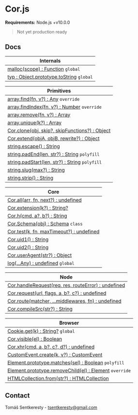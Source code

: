 # Cor.js

**Requirements:** Node.js +v10.0.0  
> Not yet production ready

## Docs

Internals|
-|
[malloc(scope) : Function](#docs) `global`|
[typ : Object.prototype.toString](#docs) `global`|


Primitives|
-|
[array.find(fn, v?) : Any](#docs) `override`|
[array.findIndex(fn, v?) : Number](#docs) `override`|
[array.remove(fn, v?) : Array](#docs)|
[array.unique(k?) : Array](#docs)|
[Cor.clone(obj, skip?, skipFunctions?) : Object](#docs)|
[Cor.extend(objA, objB, rewrite?) : Object](#docs)|
[string.escape() : String](#docs)|
[string.padEnd(len, str?) : String](#docs) `polyfill`|
[string.padStart(len, str?) : String](#docs) `polyfill`|
[string.slug(max?) : String](#docs)|
[string.strip() : String](#docs)|


Core|
-|
[Cor.all(arr, fn, next?) : undefined](#docs)|
[Cor.extension(k?) : String?](#docs)|
[Cor.h(cmd, a?, b?) : String](#docs)|
[Cor.Schema(obj) : Schema](#docs) `class`|
[Cor.test(k, fn, maxTimeout?) : undefined](#docs)|
[Cor.uid1() : String](#docs)|
[Cor.uid2() : String](#docs)|
[Cor.userAgent(str?) : Object](#docs)|
[log(...Any) : undefined](#docs) `global`|


Node|
-|
[Cor.handleRequest(req, res, routeError) : undefined](#docs)|
[Cor.request(url, flags, a, b?, c?) : undefined](#docs)|
[Cor.route(matcher, ...middlewares, fn) : undefined](#docs)|
[Cor.compileSrc(str?) : String](#docs)|


Browser|
-|
[Cookie.get(k) : String?](#docs) `global`|
[Cor.visible(el) : Boolean](#docs)|
[Cor.xhr(cmd, a, b?, c?, d?) : undefined](#docs)|
[CustomEvent.create(k, v?) : CustomEvent](#docs)|
[Element.prototype.matches(sel) : Boolean](#docs) `polyfill`|
[Element.prototype.removeChild(el) : Element](#docs) `override`|
[HTMLCollection.from(str?) : HTMLCollection](#docs)|


## Contact

Tomáš Sentkeresty - [tsentkeresty@gmail.com](mailto:tsentkeresty@gmail.com)
